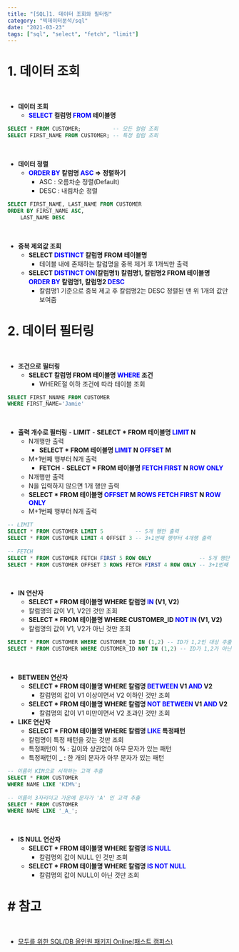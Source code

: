 ```yaml
---
title: "[SQL]1. 데이터 조회와 필터링"
category: "빅데이터분석/sql"
date: "2021-03-23"
tags: ["sql", "select", "fetch", "limit"]
---
```


# 1\. 데이터 조회

​

- **데이터 조회**
  - **<span style = "color:blue">SELECT</span> 컬럼명 <span style = "color:blue">FROM</span> 테이블명**
    ​

```sql
SELECT * FROM CUSTOMER;          -- 모든 컬럼 조회
SELECT FIRST_NAME FROM CUSTOMER; -- 특정 컬럼 조회
```

​

- **데이터 정렬**
  - **<span style = "color:blue">ORDER BY</span> 칼럼명 <span style = "color:blue">ASC</span> => 정렬하기**
    - ASC : 오름차순 정렬(Default)
    - DESC : 내림차순 정렬
      ​

```sql
SELECT FIRST_NAME, LAST_NAME FROM CUSTOMER
ORDER BY FIRST_NAME ASC,
    LAST_NAME DESC
```

​

- **중복 제외값 조회**
  - **SELECT <span style = "color:blue">DISTINCT</span> 칼럼명 FROM 테이블명**
    - 테이블 내에 존재하는 칼럼명을 중복 제거 후 1개씩만 출력
  - **SELECT <span style = "color:blue">DISTINCT ON</span>(칼럼명1) 칼럼명1, 칼럼명2 FROM 테이블명 <span style = "color:blue">ORDER BY</span> 칼럼명1, 칼럼명2 <span style = "color:blue">DESC</span>**
    - 칼럼명1 기준으로 중복 제고 후 칼럼명2는 DESC 정렬된 맨 위 1개의 값만 보여줌
      ​

# 2\. 데이터 필터링

​

- **조건으로 필터링**
  - **SELECT 칼럼명 FROM 테이블명 <span style = "color:blue">WHERE</span> 조건**
    - WHERE절 이하 조건에 따라 테이블 조회
      ​

```sql
SELECT FIRST_NNAME FROM CUSTOMER
WHERE FIRST_NAME='Jamie'
```

​

- **출력 개수로 필터링** - **LIMIT** - **SELECT \* FROM 테이블명 <span style = "color:blue">LIMIT</span> N**
  - N개행만 출력
    - **SELECT \* FROM 테이블명 <span style = "color:blue">LIMIT</span> N <span style = "color:blue">OFFSET</span> M**
  - M+1번째 행부터 N개 출력
    - **FETCH** - **SELECT \* FROM 테이블명 <span style = "color:blue">FETCH FIRST</span> N <span style = "color:blue">ROW ONLY</span>**
  - N개행만 출력
  - N을 입력하지 않으면 1개 행만 출력
  - **SELECT \* FROM 테이블명 <span style = "color:blue">OFFSET</span> M <span style = "color:blue">ROWS FETCH FIRST</span> N <span style = "color:blue">ROW ONLY</span>**
  - M+1번째 행부터 N개 출력
    ​

```sql
-- LIMIT
SELECT * FROM CUSTOMER LIMIT 5          -- 5개 행만 출력
SELECT * FROM CUSTOMER LIMIT 4 OFFSET 3 -- 3+1번째 행부터 4개행 출력
​
-- FETCH
SELECT * FROM CUSTOMER FETCH FIRST 5 ROW ONLY               -- 5개 행만 출력
SELECT * FROM CUSTOMER OFFSET 3 ROWS FETCH FIRST 4 ROW ONLY -- 3+1번째 행부터 4개행 출력
```

​

- **IN 연산자**
  - **SELECT \* FROM 테이블명 WHERE 칼럼명 <span style = "color:blue">IN</span> (V1, V2)**
  - 칼럼명의 값이 V1, V2인 것만 조회
  - **SELECT \* FROM 테이블명 WHERE CUSTOMER_ID <span style = "color:blue">NOT IN</span> (V1, V2)**
  - 칼럼명의 값이 V1, V2가 아닌 것만 조회
    ​

```sql
SELECT * FROM CUSTOMER WHERE CUSTOMER_ID IN (1,2) -- ID가 1,2인 대상 추출
SELECT * FROM CUSTOMER WHERE CUSTOMER_ID NOT IN (1,2) -- ID가 1,2가 아닌 대상 추출
```

​

- **BETWEEN 연산자**
  - **SELECT \* FROM 테이블명 WHERE 칼럼명 <span style = "color:blue">BETWEEN</span> V1 <span style = "color:blue">AND</span> V2**
    - 칼럼명의 값이 V1 이상이면서 V2 이하인 것만 조회
  - **SELECT \* FROM 테이블명 WHERE 칼럼명 <span style = "color:blue">NOT BETWEEN</span> V1 <span style = "color:blue">AND</span> V2**
    - 칼럼명의 값이 V1 미만이면서 V2 초과인 것만 조회
- **LIKE 연산자**
  - **SELECT \* FROM 테이블명 WHERE 칼럼명 <span style = "color:blue">LIKE</span> 특정패턴**
  - 칼럼명이 특정 패턴을 갖는 것만 조회
  - 특정패턴이 **%** : 길이와 상관없이 아무 문자가 있는 패턴
  - 특정패턴이 **\_** : 한 개의 문자가 아무 문자가 있는 패턴
    ​

```sql
-- 이름이 KIM으로 시작하는 고객 추출
SELECT * FROM CUSTOMER
WHERE NAME LIKE 'KIM%';
​
-- 이름이 3자리이고 가운에 문자가 'A' 인 고객 추출
SELECT * FROM CUSTOMER
WHERE NAME LIKE '_A_';
```

​

- **IS NULL 연산자**
  - **SELECT \* FROM 테이블명 WHERE 칼럼명 <span style = "color:blue">IS NULL</span>**
    - 칼럼명의 값이 NULL 인 것만 조회
  - **SELECT \* FROM 테이블명 WHERE 칼럼명 <span style = "color:blue">IS NOT NULL</span>**
    - 칼럼명의 값이 NULL이 아닌 것만 조회
      ​

# \# 참고

​

- [모두를 위한 SQL/DB 올인원 패키지 Online(패스트 캠퍼스)](fastcampus.co.kr/data_online_sqldb)
